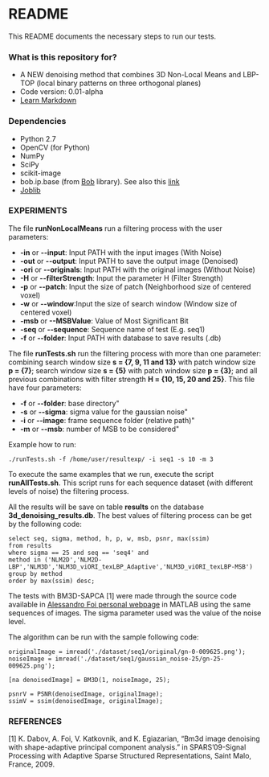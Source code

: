 # README #

This README documents the necessary steps to run our tests.

### What is this repository for? ###

* A NEW denoising method that combines 3D Non-Local Means and LBP-TOP (local binary patterns on three orthogonal planes)
* Code version: 0.01-alpha
* [Learn Markdown](https://bitbucket.org/tutorials/markdowndemo)

### Dependencies ###

* Python 2.7
* OpenCV (for Python)
* NumPy
* SciPy
* scikit-image
* bob.ip.base (from [Bob](https://www.idiap.ch/software/bob/docs/releases/last/sphinx/html/index.html) library). See also this [link](https://github.com/idiap/bob/wiki/Dependencies)
* [Joblib](https://pythonhosted.org/joblib/parallel.html)

### EXPERIMENTS ###

The file **runNonLocalMeans** run a filtering process with the user parameters:

* **-in** or **--input**: Input PATH with the input images (With Noise)
* **-out** or **--output**: Input PATH to save the output image (Denoised)
* **-ori** or **--originals**: Input PATH with the original images (Without Noise)
* **-H** or **--filterStrength**: Input the parameter H (Filter Strength)
* **-p** or **--patch**: Input the size of patch (Neighborhood size of centered voxel)
* **-w** or **--window**:Input the size of search window (Window size of centered voxel)
* **-msb** or **--MSBValue**: Value of Most Significant Bit
* **-seq** or **--sequence**: Sequence name of test (E.g. seq1)
* **-f** or **--folder**: Input PATH with database to save results (.db)

The file **runTests.sh** run the filtering process with more than one parameter: combining search window size **s = {7, 9, 11 and 13}** with patch window size **p = {7}**; search window size **s = {5}** with patch window size **p = {3}**; and all previous combinations with filter strength **H = {10, 15, 20 and 25}**. This file have four parameters:

* **-f** or **--folder**: base directory"
* **-s** or **--sigma**: sigma value for the gaussian noise"
* **-i** or **--image**: frame sequence folder (relative path)"
* **-m** or **--msb**: number of MSB to be considered"

Example how to run:

```
./runTests.sh -f /home/user/resultexp/ -i seq1 -s 10 -m 3

```

To execute the same examples that we run, execute the script **runAllTests.sh**. This script runs for each sequence dataset (with different levels of noise) the filtering process.

All the results will be save on table **results** on the database **3d_denoising_results.db**. The best values of filtering process can be get by the following code:


```
select seq, sigma, method, h, p, w, msb, psnr, max(ssim) 
from results 
where sigma == 25 and seq == 'seq4' and
method in ('NLM2D','NLM2D-LBP','NLM3D','NLM3D_viORI_texLBP_Adaptive','NLM3D_viORI_texLBP-MSB')
group by method 
order by max(ssim) desc;

```

The tests with BM3D-SAPCA [1] were made through the source code available in [Alessandro Foi personal webpage](http://www.cs.tut.fi/~foi/GCF-BM3D/BM3D.zip) in MATLAB using the same sequences of images. The sigma parameter used was the value of the noise level.

The algorithm can be run with the sample following code:

```
originalImage = imread('./dataset/seq1/original/gn-0-009625.png');
noiseImage = imread('./dataset/seq1/gaussian_noise-25/gn-25-009625.png');

[na denoisedImage] = BM3D(1, noiseImage, 25);

psnrV = PSNR(denoisedImage, originalImage);
ssimV = ssim(denoisedImage, originalImage);
```


### REFERENCES ###
[1] K. Dabov, A. Foi, V. Katkovnik, and K. Egiazarian, “Bm3d image denoising with shape-adaptive principal component analysis.” in SPARS’09-Signal Processing with Adaptive Sparse Structured Representations, Saint Malo, France, 2009.

